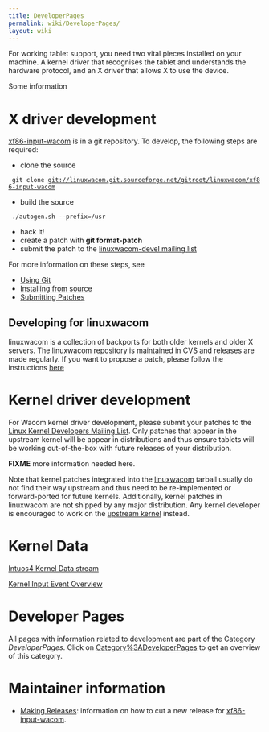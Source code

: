 ```yaml
---
title: DeveloperPages
permalink: wiki/DeveloperPages/
layout: wiki
---
```


For working tablet support, you need two vital pieces installed on your
machine. A kernel driver that recognises the tablet and understands the
hardware protocol, and an X driver that allows X to use the device.

Some information

X driver development
====================

[xf86-input-wacom](xf86-input-wacom "wikilink") is in a git repository.
To develop, the following steps are required:

-   clone the source

` git clone `[`git://linuxwacom.git.sourceforge.net/gitroot/linuxwacom/xf86-input-wacom`](git://linuxwacom.git.sourceforge.net/gitroot/linuxwacom/xf86-input-wacom)

-   build the source

` ./autogen.sh --prefix=/usr`

-   hack it!
-   create a patch with **git format-patch**
-   submit the patch to the [linuxwacom-devel mailing
    list](https://lists.sourceforge.net/lists/listinfo/linuxwacom-devel)

For more information on these steps, see

-   [Using Git](/wiki/Using_Git "wikilink")
-   [Installing from source](/wiki/Installing_from_source "wikilink")
-   [Submitting Patches](/wiki/Submitting_Patches "wikilink")

Developing for linuxwacom
-------------------------

linuxwacom is a collection of backports for both older kernels and older
X servers. The linuxwacom repository is maintained in CVS and releases
are made regularly. If you want to propose a patch, please follow the
instructions [ here](/wiki/LinuxwacomDevelopment "wikilink")

Kernel driver development
=========================

For Wacom kernel driver development, please submit your patches to the
[Linux Kernel Developers Mailing List](http://lkml.org). Only patches
that appear in the upstream kernel will be appear in distributions and
thus ensure tablets will be working out-of-the-box with future releases
of your distribution.

**FIXME** more information needed here.

Note that kernel patches integrated into the
[linuxwacom](linuxwacom "wikilink") tarball usually do not find their
way upstream and thus need to be re-implemented or forward-ported for
future kernels. Additionally, kernel patches in linuxwacom are not
shipped by any major distribution. Any kernel developer is encouraged to
work on the [upstream kernel](http://kernel.org) instead.

Kernel Data
===========

[Intuos4 Kernel Data stream](/wiki/Intuos4_Kernel_Data_stream "wikilink")

[Kernel Input Event Overview](/wiki/Kernel_Input_Event_Overview "wikilink")

Developer Pages
===============

All pages with information related to development are part of the
Category *DeveloperPages*. Click on
[Category%3ADeveloperPages](/wiki/Category%3ADeveloperPages "wikilink") to get
an overview of this category.

Maintainer information
======================

-   [Making Releases](/wiki/Making_Releases "wikilink"): information on how to
    cut a new release for
    [xf86-input-wacom](xf86-input-wacom "wikilink").
